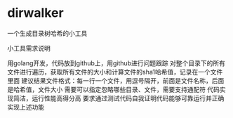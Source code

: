 # dirwalker
一个生成目录树哈希的小工具

小工具需求说明

用golang开发，代码放到github上，用github进行问题跟踪
对整个目录下的所有文件进行遍历，获取所有文件的大小和计算文件的sha1哈希值，记录在一个文件里面
建议结果文件格式：每一行一个文件，用逗号隔开，前面是文件名称，后面是哈希值，文件大小
需要可以指定忽略哪些目录、文件，需要支持通配符
代码实现简洁，运行性能高得分高
要求通过测试代码自我证明代码能够可靠运行并正确实现上述功能
